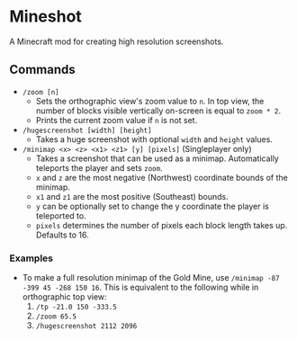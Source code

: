 Mineshot
========

A Minecraft mod for creating high resolution screenshots.

Commands
--------
- `/zoom [n]`
    - Sets the orthographic view's zoom value to `n`. In top view, the number of blocks visible vertically on-screen is equal to `zoom * 2`.
    - Prints the current zoom value if `n` is not set.
- `/hugescreenshot [width] [height]`
   - Takes a huge screenshot with optional `width` and `height` values.
- `/minimap <x> <z> <x1> <z1> [y] [pixels]` (Singleplayer only)
   - Takes a screenshot that can be used as a minimap. Automatically teleports the player and sets `zoom`.
   - `x` and `z` are the most negative (Northwest) coordinate bounds of the minimap.
   - `x1` and `z1` are the most positive (Southeast) bounds.
   - `y` can be optionally set to change the y coordinate the player is teleported to.
   - `pixels` determines the number of pixels each block length takes up. Defaults to 16.

### Examples
* To make a full resolution minimap of the Gold Mine, use `/minimap -87 -399 45 -268 150 16`. This is equivalent to the following while in orthographic top view:
  1. `/tp -21.0 150 -333.5`
  2. `/zoom 65.5`
  3. `/hugescreenshot 2112 2096`